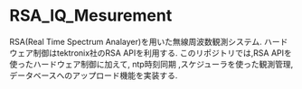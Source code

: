 # RSA_IQ_Mesurement

RSA(Real Time Spectrum Analayer)を用いた無線周波数観測システム.
ハードウェア制御はtektronix社のRSA APIを利用する.
このリポジトリでは,RSA APIを使ったハードウェア制御に加えて, ntp時刻同期 ,スケジューラを使った観測管理, データベースへのアップロード機能を実装する.
